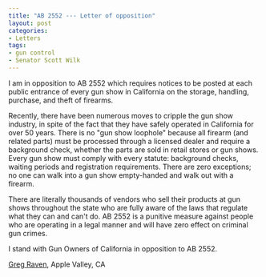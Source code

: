 ```yaml
---
title: "AB 2552 --- Letter of opposition"
layout: post
categories:
- Letters
tags:
- gun control
- Senator Scott Wilk
---
```


I am in opposition to AB 2552 which requires notices to be posted at each public entrance of every gun show in California on the storage, handling, purchase, and theft of firearms.

Recently, there have been numerous moves to cripple the gun show industry, in spite of the fact that they have safely operated in California for over 50 years. There is no "gun show loophole" because all firearm (and related parts) must be processed through a licensed dealer and require a background check, whether the parts are sold in retail stores or gun shows. Every gun show must comply with every statute: background checks, waiting periods and registration requirements. There are zero exceptions; no one can walk into a gun show empty-handed and walk out with a firearm.

There are literally thousands of vendors who sell their products at gun shows throughout the state who are fully aware of the laws that regulate what they can and can't do. AB 2552 is a punitive measure against people who are operating in a legal manner and will have zero effect on criminal gun crimes.

I stand with Gun Owners of California in opposition to AB 2552.

[Greg Raven](https://www.gregraven.org/), Apple Valley, CA